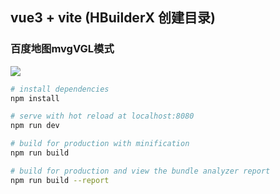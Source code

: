 
## vue3 + vite (HBuilderX 创建目录)

### 百度地图mvgVGL模式

<img src="/public/img.png">

``` bash
# install dependencies
npm install

# serve with hot reload at localhost:8080
npm run dev

# build for production with minification
npm run build

# build for production and view the bundle analyzer report
npm run build --report
```
